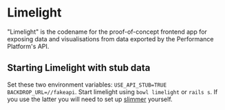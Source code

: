 Limelight
=========

"Limelight" is the codename for the proof-of-concept frontend app for exposing 
data and visualisations from data exported by the Performance Platform's API.

Starting Limelight with stub data
---------------------------------

Set these two environment variables: `USE_API_STUB=TRUE BACKDROP_URL=//fakeapi`. 
Start limelight using `bowl limelight` or `rails s`.
If you use the latter you will need to set up [slimmer](https://github.com/alphagov/slimmer) yourself.
